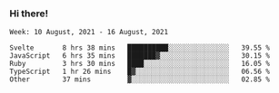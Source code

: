 ### Hi there!

<!--START_SECTION:waka-->
```text
Week: 10 August, 2021 - 16 August, 2021

Svelte       8 hrs 38 mins   ██████████░░░░░░░░░░░░░░░   39.55 % 
JavaScript   6 hrs 35 mins   ███████▓░░░░░░░░░░░░░░░░░   30.15 % 
Ruby         3 hrs 30 mins   ████░░░░░░░░░░░░░░░░░░░░░   16.05 % 
TypeScript   1 hr 26 mins    █▓░░░░░░░░░░░░░░░░░░░░░░░   06.56 % 
Other        37 mins         ▓░░░░░░░░░░░░░░░░░░░░░░░░   02.85 % 
```
<!--END_SECTION:waka-->
